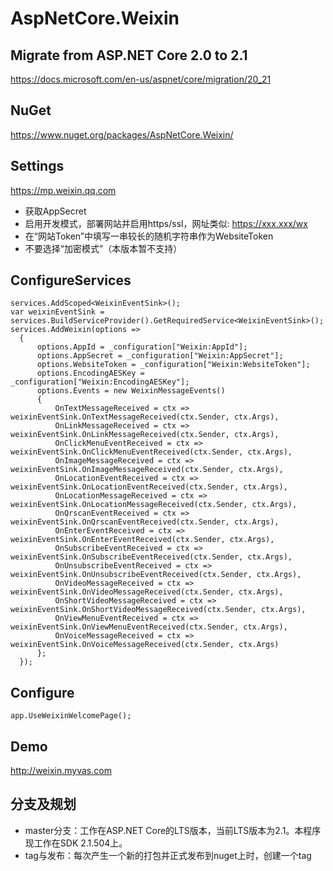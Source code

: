 # AspNetCore.Weixin

## Migrate from ASP.NET Core 2.0 to 2.1
https://docs.microsoft.com/en-us/aspnet/core/migration/20_21

## NuGet
https://www.nuget.org/packages/AspNetCore.Weixin/

## Settings
https://mp.weixin.qq.com

- 获取AppSecret
- 启用开发模式，部署网站并启用https/ssl，网址类似: https://xxx.xxx/wx
- 在“网站Token”中填写一串较长的随机字符串作为WebsiteToken
- 不要选择“加密模式”（本版本暂不支持）


## ConfigureServices
```
services.AddScoped<WeixinEventSink>();
var weixinEventSink = services.BuildServiceProvider().GetRequiredService<WeixinEventSink>();
services.AddWeixin(options =>
  {
      options.AppId = _configuration["Weixin:AppId"];
      options.AppSecret = _configuration["Weixin:AppSecret"];
      options.WebsiteToken = _configuration["Weixin:WebsiteToken"];
      options.EncodingAESKey = _configuration["Weixin:EncodingAESKey"];
      options.Events = new WeixinMessageEvents()
      {
          OnTextMessageReceived = ctx => weixinEventSink.OnTextMessageReceived(ctx.Sender, ctx.Args),
          OnLinkMessageReceived = ctx => weixinEventSink.OnLinkMessageReceived(ctx.Sender, ctx.Args),
          OnClickMenuEventReceived = ctx => weixinEventSink.OnClickMenuEventReceived(ctx.Sender, ctx.Args),
          OnImageMessageReceived = ctx => weixinEventSink.OnImageMessageReceived(ctx.Sender, ctx.Args),
          OnLocationEventReceived = ctx => weixinEventSink.OnLocationEventReceived(ctx.Sender, ctx.Args),
          OnLocationMessageReceived = ctx => weixinEventSink.OnLocationMessageReceived(ctx.Sender, ctx.Args),
          OnQrscanEventReceived = ctx => weixinEventSink.OnQrscanEventReceived(ctx.Sender, ctx.Args),
          OnEnterEventReceived = ctx => weixinEventSink.OnEnterEventReceived(ctx.Sender, ctx.Args),
          OnSubscribeEventReceived = ctx => weixinEventSink.OnSubscribeEventReceived(ctx.Sender, ctx.Args),
          OnUnsubscribeEventReceived = ctx => weixinEventSink.OnUnsubscribeEventReceived(ctx.Sender, ctx.Args),
          OnVideoMessageReceived = ctx => weixinEventSink.OnVideoMessageReceived(ctx.Sender, ctx.Args),
          OnShortVideoMessageReceived = ctx => weixinEventSink.OnShortVideoMessageReceived(ctx.Sender, ctx.Args),
          OnViewMenuEventReceived = ctx => weixinEventSink.OnViewMenuEventReceived(ctx.Sender, ctx.Args),
          OnVoiceMessageReceived = ctx => weixinEventSink.OnVoiceMessageReceived(ctx.Sender, ctx.Args)
      };
  });
```

## Configure
```
app.UseWeixinWelcomePage();
```

## Demo
http://weixin.myvas.com

## 分支及规划
- master分支：工作在ASP.NET Core的LTS版本，当前LTS版本为2.1。本程序现工作在SDK 2.1.504上。
- tag与发布：每次产生一个新的打包并正式发布到nuget上时，创建一个tag
